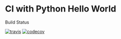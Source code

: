 # CI with Python Hello World

Build Status

[![travis](https://travis-ci.org/trsvchn/ci-hello-world.svg?branch=master)](https://travis-ci.org/trsvchn/ci-hello-world)
[![codecov](https://codecov.io/gh/trsvchn/ci-hello-world/branch/master/graph/badge.svg)](https://codecov.io/gh/trsvchn/ci-hello-world)

